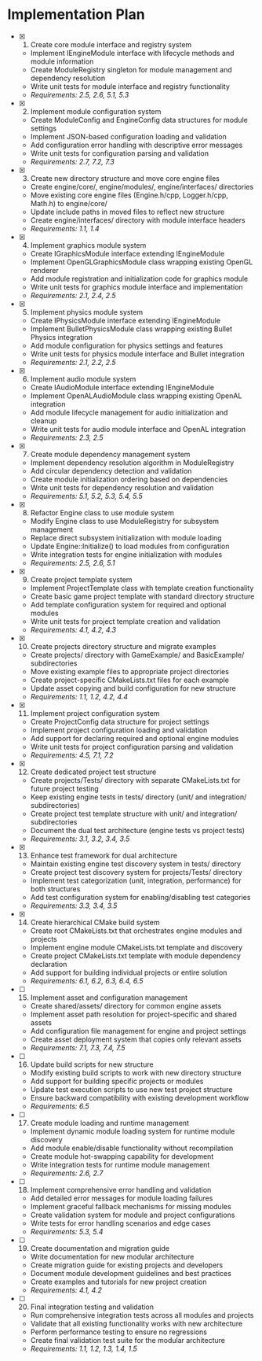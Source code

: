 # Implementation Plan

- [x] 1. Create core module interface and registry system

  - Implement IEngineModule interface with lifecycle methods and module information
  - Create ModuleRegistry singleton for module management and dependency resolution
  - Write unit tests for module interface and registry functionality
  - _Requirements: 2.5, 2.6, 5.1, 5.3_

- [x] 2. Implement module configuration system

  - Create ModuleConfig and EngineConfig data structures for module settings
  - Implement JSON-based configuration loading and validation
  - Add configuration error handling with descriptive error messages
  - Write unit tests for configuration parsing and validation
  - _Requirements: 2.7, 7.2, 7.3_

- [x] 3. Create new directory structure and move core engine files

  - Create engine/core/, engine/modules/, engine/interfaces/ directories
  - Move existing core engine files (Engine.h/cpp, Logger.h/cpp, Math.h) to engine/core/
  - Update include paths in moved files to reflect new structure
  - Create engine/interfaces/ directory with module interface headers
  - _Requirements: 1.1, 1.4_

- [x] 4. Implement graphics module system

  - Create IGraphicsModule interface extending IEngineModule
  - Implement OpenGLGraphicsModule class wrapping existing OpenGL renderer
  - Add module registration and initialization code for graphics module
  - Write unit tests for graphics module interface and implementation
  - _Requirements: 2.1, 2.4, 2.5_

- [x] 5. Implement physics module system

  - Create IPhysicsModule interface extending IEngineModule
  - Implement BulletPhysicsModule class wrapping existing Bullet Physics integration
  - Add module configuration for physics settings and features
  - Write unit tests for physics module interface and Bullet integration
  - _Requirements: 2.1, 2.2, 2.5_

- [x] 6. Implement audio module system

  - Create IAudioModule interface extending IEngineModule
  - Implement OpenALAudioModule class wrapping existing OpenAL integration
  - Add module lifecycle management for audio initialization and cleanup
  - Write unit tests for audio module interface and OpenAL integration
  - _Requirements: 2.3, 2.5_

- [x] 7. Create module dependency management system

  - Implement dependency resolution algorithm in ModuleRegistry
  - Add circular dependency detection and validation
  - Create module initialization ordering based on dependencies
  - Write unit tests for dependency resolution and validation
  - _Requirements: 5.1, 5.2, 5.3, 5.4, 5.5_

- [x] 8. Refactor Engine class to use module system

  - Modify Engine class to use ModuleRegistry for subsystem management
  - Replace direct subsystem initialization with module loading
  - Update Engine::Initialize() to load modules from configuration
  - Write integration tests for engine initialization with modules
  - _Requirements: 2.5, 2.6, 5.1_

- [x] 9. Create project template system

  - Implement ProjectTemplate class with template creation functionality
  - Create basic game project template with standard directory structure
  - Add template configuration system for required and optional modules
  - Write unit tests for project template creation and validation
  - _Requirements: 4.1, 4.2, 4.3_

- [x] 10. Create projects directory structure and migrate examples

  - Create projects/ directory with GameExample/ and BasicExample/ subdirectories
  - Move existing example files to appropriate project directories
  - Create project-specific CMakeLists.txt files for each example
  - Update asset copying and build configuration for new structure
  - _Requirements: 1.1, 1.2, 4.2, 4.4_

- [x] 11. Implement project configuration system

  - Create ProjectConfig data structure for project settings
  - Implement project configuration loading and validation
  - Add support for declaring required and optional engine modules
  - Write unit tests for project configuration parsing and validation
  - _Requirements: 4.5, 7.1, 7.2_

- [x] 12. Create dedicated project test structure

  - Create projects/Tests/ directory with separate CMakeLists.txt for future project testing
  - Keep existing engine tests in tests/ directory (unit/ and integration/ subdirectories)
  - Create project test template structure with unit/ and integration/ subdirectories
  - Document the dual test architecture (engine tests vs project tests)
  - _Requirements: 3.1, 3.2, 3.4, 3.5_

- [x] 13. Enhance test framework for dual architecture

  - Maintain existing engine test discovery system in tests/ directory
  - Create project test discovery system for projects/Tests/ directory
  - Implement test categorization (unit, integration, performance) for both structures
  - Add test configuration system for enabling/disabling test categories
  - _Requirements: 3.3, 3.4, 3.5_

- [x] 14. Create hierarchical CMake build system

  - Create root CMakeLists.txt that orchestrates engine modules and projects
  - Implement engine module CMakeLists.txt template and discovery
  - Create project CMakeLists.txt template with module dependency declaration
  - Add support for building individual projects or entire solution
  - _Requirements: 6.1, 6.2, 6.3, 6.4, 6.5_

- [ ] 15. Implement asset and configuration management

  - Create shared/assets/ directory for common engine assets
  - Implement asset path resolution for project-specific and shared assets
  - Add configuration file management for engine and project settings
  - Create asset deployment system that copies only relevant assets
  - _Requirements: 7.1, 7.3, 7.4, 7.5_

- [ ] 16. Update build scripts for new structure

  - Modify existing build scripts to work with new directory structure
  - Add support for building specific projects or modules
  - Update test execution scripts to use new test project structure
  - Ensure backward compatibility with existing development workflow
  - _Requirements: 6.5_

- [ ] 17. Create module loading and runtime management

  - Implement dynamic module loading system for runtime module discovery
  - Add module enable/disable functionality without recompilation
  - Create module hot-swapping capability for development
  - Write integration tests for runtime module management
  - _Requirements: 2.6, 2.7_

- [ ] 18. Implement comprehensive error handling and validation

  - Add detailed error messages for module loading failures
  - Implement graceful fallback mechanisms for missing modules
  - Create validation system for module and project configurations
  - Write tests for error handling scenarios and edge cases
  - _Requirements: 5.3, 5.4_

- [ ] 19. Create documentation and migration guide

  - Write documentation for new modular architecture
  - Create migration guide for existing projects and developers
  - Document module development guidelines and best practices
  - Create examples and tutorials for new project creation
  - _Requirements: 4.1, 4.2_

- [ ] 20. Final integration testing and validation
  - Run comprehensive integration tests across all modules and projects
  - Validate that all existing functionality works with new architecture
  - Perform performance testing to ensure no regressions
  - Create final validation test suite for the modular architecture
  - _Requirements: 1.1, 1.2, 1.3, 1.4, 1.5_
